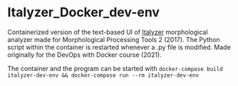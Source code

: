 # Italyzer_Docker_dev-env

Containerized version of the text-based UI of [Italyzer](https://github.com/ilmarikyl/Italyzer) morphological analyzer made for Morphological Processing Tools 2 (2017). The Python script within the container is restarted whenever a .py file is modified. Made originally for the DevOps with Docker course (2021).

The container and the program can be started with `docker-compose build italyzer-dev-env && docker-compose run --rm italyzer-dev-env`


